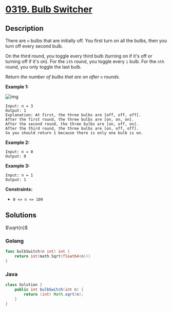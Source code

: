 # [0319. Bulb Switcher](https://leetcode-cn.com/problems/bulb-switcher/)



## Description


There are `n` bulbs that are initially off. You first turn on all the bulbs, then you turn off every second bulb.

On the third round, you toggle every third bulb (turning on if it's off or turning off if it's on). For the `ith` round, you toggle every `i` bulb. For the `nth` round, you only toggle the last bulb.

Return *the number of bulbs that are on after `n` rounds*.

 

**Example 1:**

![img](https://assets.leetcode.com/uploads/2020/11/05/bulb.jpg)

```
Input: n = 3
Output: 1
Explanation: At first, the three bulbs are [off, off, off].
After the first round, the three bulbs are [on, on, on].
After the second round, the three bulbs are [on, off, on].
After the third round, the three bulbs are [on, off, off]. 
So you should return 1 because there is only one bulb is on.
```

**Example 2:**

```
Input: n = 0
Output: 0
```

**Example 3:**

```
Input: n = 1
Output: 1
```

 

**Constraints:**

- `0 <= n <= 109`





## Solutions

$\sqrt{n}$


### Golang

```go
func bulbSwitch(n int) int {
    return int(math.Sqrt(float64(n)))
}
```

### Java

```java
class Solution {
    public int bulbSwitch(int n) {
        return (int) Math.sqrt(n);
    }
}
```

